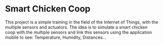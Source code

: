 # Smart Chicken Coop
This project is a simple training in the field of the Internet of Things,
with the multiple sensors and actuators.
The idea is to simulate a smart chicken coop with the multiple sensors 
and link this sensors using the application mobile to see: Temperature, Humidity, Distances...

